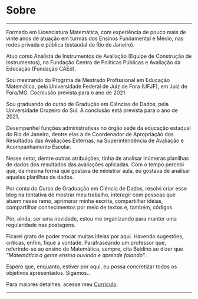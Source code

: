 # Sobre 


---

Formado em Licenciatura Matemática, com experiência de pouco mais de vinte anos de atuação em turmas dos Ensinos Fundamental e Médio, nas redes privada e pública (estaudal do Rio de Janeiro).

Atuo como Analista de Instrumentos de Avaliação (Equipe de Construção de Instrumentos), na Fundação Centro de Políticas Públicas e Avaliação da Educação (Fundação CAEd).

Sou mestrando do Progrma de Mestrado Profissional em Educação Matemática, pela Universidade Federal de Juiz de Fora (UFJF), em Juiz de Fora/MG. Cocnlusão prevista para o ano de 2021.

Sou graduando do curso de Gradução  em Ciências de Dados, pela Universidade Cruzeiro do Sul. A conclusão está prevista para o ano de 2021.

Desempenhei funções administrativas no órgão sede da educação estadual do Rio de Janeiro, dentre elas a de Coordenador de Apropriação dos Resultados das Avaliações Externas, na Superintendência de Avaliação e Acompanhamento Escolar.

Nesse setor, dentre outras atribuições, tinha de analisar inúmeras planilhas de dados dos resultados das avaliações aplicadas. Com o tempo percebi que, da mesma forma que gostava de ministrar aula, eu gostava de analisar aquelas planilhas de dados.


Por conta do Curso de Graduação em Ciência de Dados, resolvi criar esse blog na tentativa de mostrar meu trabalho, interagir com  pessoas que atuem nesse ramo, aprimorar minha escrita, compartilhar ideias, compartilhar conhecimentos por meio de textos e, também, códigos.

Por, ainda, ser uma novidade, estou me organizando para manter uma regularidade nas postagens.

Ficarei grato de poder trocar muitas ideias por aqui. Havendo sugestões, críticas, enfim, fique a vontade. Parafraseando um professor que, referindo-se ao ensino de Matemática, sempre, cita Baldino ao dizer que *"Matemática a gente ensina ouvindo e aprende falando"*.

Espero que, enquanto, estiver por aqui, eu possa concretizar todos os objetivos apresentados.
Sigamos..

Para maiores detalhes, acesse meu <a href="https://wsoaresjr.github.io/curriculo/curriculo_wsoares.html" target="_blank">Curriculo</a>. 

---



  
   

   

    


